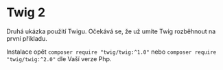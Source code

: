 # Twig 2
 
 Druhá ukázka použití Twigu. Očekává se, že už umíte Twig rozběhnout na první příkladu. 
 
 Instalace opět `composer require "twig/twig:^1.0"` nebo `composer require "twig/twig:^2.0"`
 dle Vaší verze Php.
 
 

